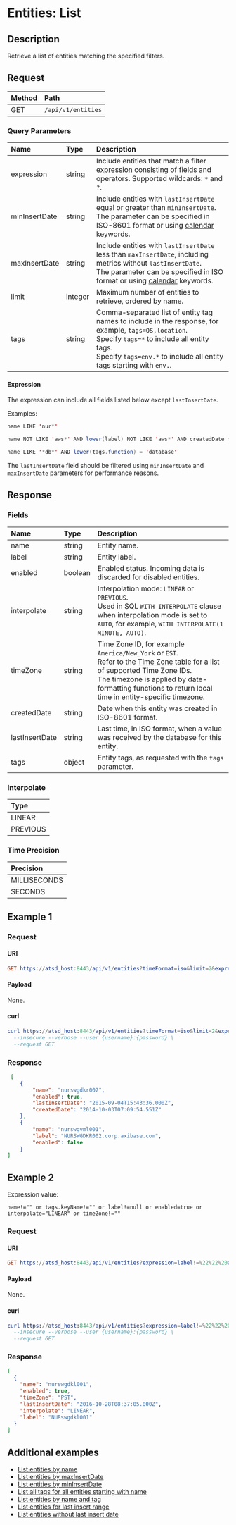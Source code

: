 # Entities: List

## Description

Retrieve a list of entities matching the specified filters.

## Request

| **Method** | **Path** |
|:---|:---|
| GET | `/api/v1/entities` |

### Query Parameters

|**Name**|**Type**|**Description**|
|:---|:---|:---|
| expression |string|Include entities that match a filter [expression](../../../api/meta/expression.md) consisting of fields and operators. Supported wildcards: `*` and `?`.|
| minInsertDate |string|Include entities with `lastInsertDate` equal or greater than `minInsertDate`.<br>The parameter can be specified in ISO-8601 format or using [calendar](../../../shared/calendar.md) keywords.|
| maxInsertDate |string|Include entities with `lastInsertDate` less than `maxInsertDate`, including metrics without `lastInsertDate`.<br>The parameter can be specified in ISO format or using [calendar](../../../shared/calendar.md) keywords.|
| limit |integer|Maximum number of entities to retrieve, ordered by name.|
| tags |string|Comma-separated list of entity tag names to include in the response, for example, `tags=OS,location`.<br>Specify `tags=*` to include all entity tags.<br>Specify `tags=env.*` to include all entity tags starting with `env.`.|

#### Expression

The expression can include all fields listed below except `lastInsertDate`.

Examples:

```java
name LIKE 'nur*'  

name NOT LIKE 'aws*' AND lower(label) NOT LIKE 'aws*' AND createdDate > '2017-10-01T00:00:00Z'

name LIKE '*db*' AND lower(tags.function) = 'database'
```

The `lastInsertDate` field should be filtered using `minInsertDate` and `maxInsertDate` parameters for performance reasons.


## Response

### Fields

| **Name** | **Type** | **Description** |
|:---|:---|:---|
| name | string | Entity name. |
| label | string | Entity label. |
| enabled | boolean | Enabled status. Incoming data is discarded for disabled entities. |
| interpolate | string | Interpolation mode: `LINEAR` or `PREVIOUS`. <br>Used in SQL `WITH INTERPOLATE` clause when interpolation mode is set to `AUTO`, for example, `WITH INTERPOLATE(1 MINUTE, AUTO)`.|
| timeZone | string | Time Zone ID, for example `America/New_York` or `EST`.<br>Refer to the [Time Zone](../../../shared/timezone-list.md) table for a list of supported Time Zone IDs.<br>The timezone is applied by date-formatting functions to return local time in entity-specific timezone.|
| createdDate| string | Date when this entity was created in ISO-8601 format.|
| lastInsertDate | string |Last time, in ISO format, when a value was received by the database for this entity. |
| tags | object | Entity tags, as requested with the `tags` parameter. |

### Interpolate

|**Type**|
|:---|
|LINEAR|
|PREVIOUS|

### Time Precision

|**Precision**|
|:---|
|MILLISECONDS|
|SECONDS|

## Example 1

### Request

#### URI

```elm
GET https://atsd_host:8443/api/v1/entities?timeFormat=iso&limit=2&expression=name%20like%20%27nurs*%27
```

#### Payload

None.

#### curl

```elm
curl https://atsd_host:8443/api/v1/entities?timeFormat=iso&limit=2&expression=name%20like%20%27nurs*%27 \
  --insecure --verbose --user {username}:{password} \
  --request GET
```

### Response

```json
 [
    {
        "name": "nurswgdkr002",
        "enabled": true,
        "lastInsertDate": "2015-09-04T15:43:36.000Z",
        "createdDate": "2014-10-03T07:09:54.551Z"
    },
    {
        "name": "nurswgvml001",
		"label": "NURSWGDKR002.corp.axibase.com",
        "enabled": false
    }
]
```
## Example 2

Expression value:

```text
name!="" or tags.keyName!="" or label!=null or enabled=true or interpolate="LINEAR" or timeZone!=""
```

### Request

#### URI

```elm
GET https://atsd_host:8443/api/v1/entities?expression=label!=%22%22%20and%20enabled=true%20and%20interpolate!=%22%22%20and%20timeZone!=%22%22
```

#### Payload

None.

#### curl

```elm
curl https://atsd_host:8443/api/v1/entities?expression=label!=%22%22%20and%20enabled=true%20and%20interpolate!=%22%22%20and%20timeZone!=%22%22 \
  --insecure --verbose --user {username}:{password} \
  --request GET
```

### Response

```json
[
  {
    "name": "nurswgdkl001",
    "enabled": true,
    "timeZone": "PST",
    "lastInsertDate": "2016-10-28T08:37:05.000Z",
    "interpolate": "LINEAR",
    "label": "NURswgdkl001"
  }
]
```

## Additional examples
* [List entities by name](./examples/list-entities-by-name.md)
* [List entities by maxInsertDate](./examples/list-entities-by-maxinsertdate.md)
* [List entities by minInsertDate](./examples/list-entities-by-mininsertdate.md)
* [List all tags for all entities starting with name](examples/list-all-tags-for-all-entities-with-name.md)
* [List entities by name and tag](examples/list-entities-by-tag-containing-hbase.md)
* [List entities for last insert range](examples/list-entities-for-last-insert-range.md)
* [List entities without last insert date](examples/list-entities-without-last-insert-date.md)
